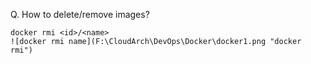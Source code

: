 Q. How to delete/remove images?

    docker rmi <id>/<name>
    ![docker rmi name](F:\CloudArch\DevOps\Docker\docker1.png "docker rmi")